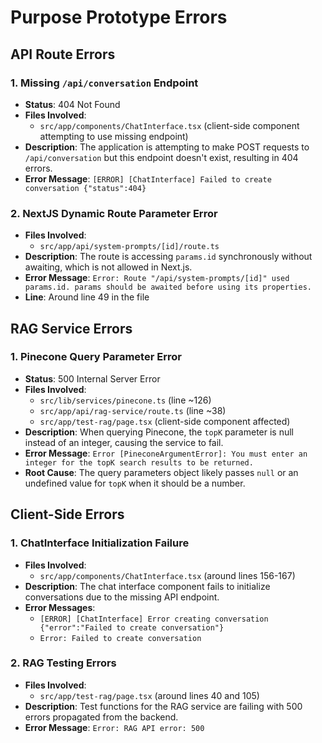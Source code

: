 # Purpose Prototype Errors

## API Route Errors

### 1. Missing `/api/conversation` Endpoint
- **Status**: 404 Not Found
- **Files Involved**:
  - `src/app/components/ChatInterface.tsx` (client-side component attempting to use missing endpoint)
- **Description**: The application is attempting to make POST requests to `/api/conversation` but this endpoint doesn't exist, resulting in 404 errors.
- **Error Message**: `[ERROR] [ChatInterface] Failed to create conversation {"status":404}`

### 2. NextJS Dynamic Route Parameter Error
- **Files Involved**:
  - `src/app/api/system-prompts/[id]/route.ts`
- **Description**: The route is accessing `params.id` synchronously without awaiting, which is not allowed in Next.js.
- **Error Message**: `Error: Route "/api/system-prompts/[id]" used params.id. params should be awaited before using its properties.`
- **Line**: Around line 49 in the file

## RAG Service Errors

### 1. Pinecone Query Parameter Error
- **Status**: 500 Internal Server Error 
- **Files Involved**:
  - `src/lib/services/pinecone.ts` (line ~126)
  - `src/app/api/rag-service/route.ts` (line ~38)
  - `src/app/test-rag/page.tsx` (client-side component affected)
- **Description**: When querying Pinecone, the `topK` parameter is null instead of an integer, causing the service to fail.
- **Error Message**: `Error [PineconeArgumentError]: You must enter an integer for the topK search results to be returned.`
- **Root Cause**: The query parameters object likely passes `null` or an undefined value for `topK` when it should be a number.

## Client-Side Errors

### 1. ChatInterface Initialization Failure
- **Files Involved**:
  - `src/app/components/ChatInterface.tsx` (around lines 156-167)
- **Description**: The chat interface component fails to initialize conversations due to the missing API endpoint.
- **Error Messages**:
  - `[ERROR] [ChatInterface] Error creating conversation {"error":"Failed to create conversation"}`
  - `Error: Failed to create conversation`

### 2. RAG Testing Errors
- **Files Involved**:
  - `src/app/test-rag/page.tsx` (around lines 40 and 105)
- **Description**: Test functions for the RAG service are failing with 500 errors propagated from the backend.
- **Error Message**: `Error: RAG API error: 500`
